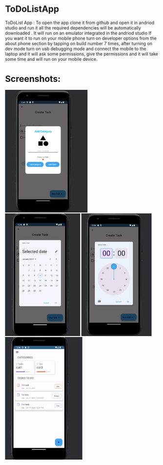 <h1>ToDoListApp</h1>

<p >  
ToDoList App : To open the app clone it from github and open it in andriod studio and run it all the required dependencies will be automatically downloaded .
It will run on an emulator integrated in the andriod studio 
If you want it to run on your mobile phone turn on developer options from the about phone section by tapping on build number 7 times, after turning on dev mode turn on usb debugging mode and connect the mobile to the laptop and it will ask some permissions, give the permissions and it will take some time and will  run on your mobile device.
</p>

# Screenshots:

<img src="/screenshots/category.png" height="400px"/> <img src="/screenshots/duedate.png" height="400px"/>
<img src="/screenshots/duetime.png" height="400px"/> <img src="/screenshots/recyclerview.png" height="400px"/>
